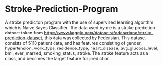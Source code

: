 # Stroke-Prediction-Program
A stroke prediciton program with the use of supervised learning algorithm which is Naive Bayes Classifier. The data used by me is a stroke prediction dataset taken from https://www.kaggle.com/datasets/fedesoriano/stroke-prediction-dataset, this data was collected by Federisian. This dataset consists of 5110 patient data, and has features consisting of gender, hypertension, work_type, residence_type, heart_disease, avg_glucose_level, bmi, ever_married, smoking_status, stroke. The stroke feature acts as a class, and becomes the target feature for prediction.
